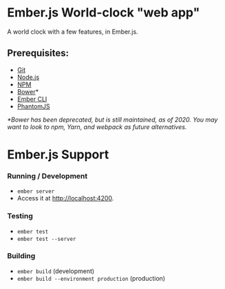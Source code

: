 # Ember.js World-clock "web app"

A world clock with a few features, in Ember.js.

## Prerequisites:

* [Git](http://git-scm.com/)
* [Node.js](http://nodejs.org/)
*  [NPM](https://www.npmjs.com/)
* [Bower](http://bower.io/)*
* [Ember CLI](http://www.ember-cli.com/)
* [PhantomJS](http://phantomjs.org/)

<i>*Bower has been deprecated, but is still maintained, as of 2020. You may want to look to npm, Yarn, and webpack as future alternatives.</i>


# Ember.js Support
### Running / Development

* `ember server`
* Access it at [http://localhost:4200](http://localhost:4200).

### Testing

* `ember test`
* `ember test --server`

### Building

* `ember build` (development)
* `ember build --environment production` (production)
